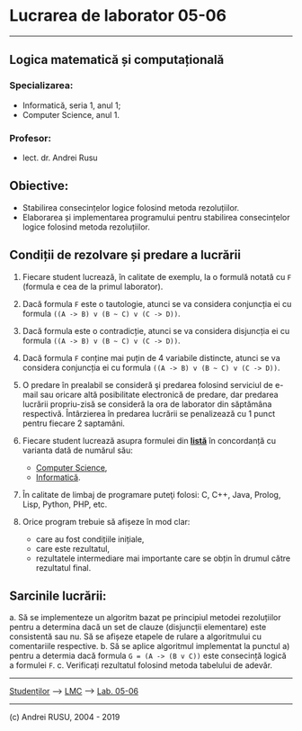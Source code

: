 # Lucrarea de laborator 05-06

---

## Logica matematică și computațională

### Specializarea: 

* Informatică, seria 1, anul 1; 
* Computer Science, anul 1.

### Profesor:

* lect. dr. Andrei Rusu

## Obiective:
* Stabilirea consecințelor logice folosind metoda rezoluțiilor.
* Elaborarea și implementarea programului pentru stabilirea consecințelor logice folosind metoda rezoluțiilor.

## Condiții de rezolvare și predare a lucrării

1. Fiecare student lucrează, în calitate de exemplu, la o formulă notată cu `F` (formula e cea de la primul laborator).
2. Dacă formula `F` este o tautologie, atunci se va considera conjuncția ei cu formula `((A -> B) v (B ~ C) v (C -> D))`. 

2. Dacă formula este o contradicție, atunci se va considera disjuncția ei cu formula `((A -> B) v (B ~ C) v (C -> D))`.

2. Dacă formula `F` conține mai puțin de 4 variabile distincte, atunci se va considera conjuncția ei cu formula `((A -> B) v (B ~ C) v (C -> D))`.

3. O predare în prealabil se consideră şi predarea folosind serviciul de e-mail sau oricare altă posibilitate electronică de predare, dar predarea lucrării propriu-zisă se consideră la ora de laborator din săptămâna respectivă. Întârzierea în predarea lucrării se penalizează cu 1 punct pentru fiecare 2 saptamâni.
4. Fiecare student lucrează asupra formulei din **[listă](./LC_Lab_01_Lista_formule.html)**  în concordanță cu varianta dată de numărul său:
   * [Computer Science](./cs1.html),
   * [Informatică](./info1s1.html). 
5. În calitate de limbaj de programare puteţi folosi: C, C++, Java, Prolog, Lisp, Python, PHP, etc.
6. Orice program trebuie să afișeze în mod clar:
   - care au fost condițiile inițiale,
   - care este rezultatul,
   - rezultatele intermediare mai importante care se obțin în drumul către rezultatul final. 

## Sarcinile lucrării:

a. Să se implementeze un algoritm bazat pe principiul metodei rezoluțiilor pentru a determina dacă un set de clauze (disjuncții elementare) este consistentă sau nu. Să se afișeze etapele de rulare a algoritmului cu comentariile respective.
b. Să se aplice algoritmul implementat la punctul a) pentru a determia dacă formula `G = (A -> (B v C))` este consecință logică a formulei `F`. 
c. Verificați rezultatul folosind metoda tabelului de adevăr.


---

[Studenților](./) --> [LMC](./index-LC-info1.html) --> [Lab. 05-06]()

---

(c) Andrei RUSU, 2004 - 2019
